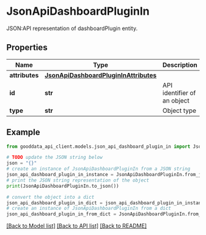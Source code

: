 # JsonApiDashboardPluginIn

JSON:API representation of dashboardPlugin entity.

## Properties

Name | Type | Description | Notes
------------ | ------------- | ------------- | -------------
**attributes** | [**JsonApiDashboardPluginInAttributes**](JsonApiDashboardPluginInAttributes.md) |  | [optional] 
**id** | **str** | API identifier of an object | 
**type** | **str** | Object type | 

## Example

```python
from gooddata_api_client.models.json_api_dashboard_plugin_in import JsonApiDashboardPluginIn

# TODO update the JSON string below
json = "{}"
# create an instance of JsonApiDashboardPluginIn from a JSON string
json_api_dashboard_plugin_in_instance = JsonApiDashboardPluginIn.from_json(json)
# print the JSON string representation of the object
print(JsonApiDashboardPluginIn.to_json())

# convert the object into a dict
json_api_dashboard_plugin_in_dict = json_api_dashboard_plugin_in_instance.to_dict()
# create an instance of JsonApiDashboardPluginIn from a dict
json_api_dashboard_plugin_in_from_dict = JsonApiDashboardPluginIn.from_dict(json_api_dashboard_plugin_in_dict)
```
[[Back to Model list]](../README.md#documentation-for-models) [[Back to API list]](../README.md#documentation-for-api-endpoints) [[Back to README]](../README.md)


